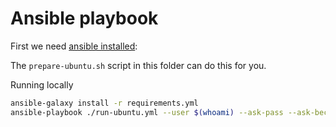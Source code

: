 # Ansible playbook

First we need [ansible installed](https://docs.ansible.com/ansible/latest/installation_guide/intro_installation.html):

The `prepare-ubuntu.sh` script in this folder can do this for you.

Running locally

```sh
ansible-galaxy install -r requirements.yml
ansible-playbook ./run-ubuntu.yml --user $(whoami) --ask-pass --ask-become-pass
```
